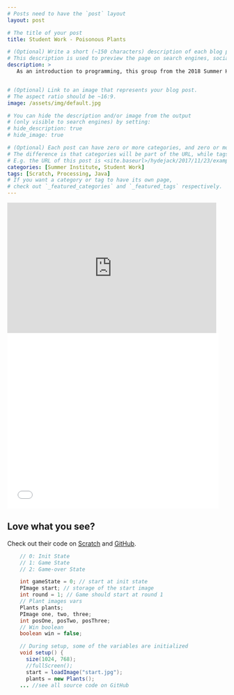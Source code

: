 ```yaml
---
# Posts need to have the `post` layout
layout: post

# The title of your post
title: Student Work - Poisonous Plants

# (Optional) Write a short (~150 characters) description of each blog post.
# This description is used to preview the page on search engines, social media, etc.
description: >
   As an introduction to programming, this group from the 2018 Summer Honors Institute @ LIU developed an educational game that demonstrates their passion for and awareness of the environment. 


# (Optional) Link to an image that represents your blog post.
# The aspect ratio should be ~16:9.
image: /assets/img/default.jpg

# You can hide the description and/or image from the output
# (only visible to search engines) by setting:
# hide_description: true
# hide_image: true

# (Optional) Each post can have zero or more categories, and zero or more tags.
# The difference is that categories will be part of the URL, while tags will not.
# E.g. the URL of this post is <site.baseurl>/hydejack/2017/11/23/example-content/
categories: [Summer Institute, Student Work]
tags: [Scratch, Processing, Java]
# If you want a category or tag to have its own page,
# check out `_featured_categories` and `_featured_tags` respectively.
---
```


<iframe src="https://docs.google.com/presentation/d/e/2PACX-1vSW3PHRxyr5vdidi0pGzPe5ttR2HyoSme_F9OU5MF_mj9H0bzzucfAhNTqJzvfj7TcrVmr3GcZh0pYf/embed?start=false&loop=false&delayms=3000" frameborder="0" width="480" height="299" allowfullscreen="true" mozallowfullscreen="true" webkitallowfullscreen="true"></iframe>

<iframe allowtransparency="true" width="485" height="402" src="//scratch.mit.edu/projects/embed/236744337/?autostart=false" frameborder="0" allowfullscreen></iframe>

## Love what you see?

Check out their code on [Scratch](https://scratch.mit.edu/projects/236744337/) and [GitHub](https://github.com/angelatom/Oppenheimer_Disciples).

```java
	// 0: Init State
	// 1: Game State
	// 2: Game-over State

	int gameState = 0; // start at init state
	PImage start; // storage of the start image
	int round = 1; // Game should start at round 1
	// Plant images vars
	Plants plants; 
	PImage one, two, three;
	int posOne, posTwo, posThree;
	// Win boolean
	boolean win = false;

	// During setup, some of the variables are initialized
	void setup() {
	  size(1024, 768);
	  //fullScreen();
	  start = loadImage("start.jpg");
	  plants = new Plants();
	... //see all source code on GitHub
```